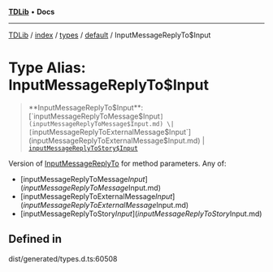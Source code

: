 [**TDLib**](../../../../../../README.md) • **Docs**

***

[TDLib](../../../../../../modules.md) / [index](../../../../../README.md) / [types](../../../README.md) / [default](../README.md) / InputMessageReplyTo$Input

# Type Alias: InputMessageReplyTo$Input

> **InputMessageReplyTo$Input**: [`inputMessageReplyToMessage$Input`](inputMessageReplyToMessage$Input.md) \| [`inputMessageReplyToExternalMessage$Input`](inputMessageReplyToExternalMessage$Input.md) \| [`inputMessageReplyToStory$Input`](inputMessageReplyToStory$Input.md)

Version of [InputMessageReplyTo](InputMessageReplyTo.md) for method parameters.
Any of:
- [inputMessageReplyToMessage$Input](inputMessageReplyToMessage$Input.md)
- [inputMessageReplyToExternalMessage$Input](inputMessageReplyToExternalMessage$Input.md)
- [inputMessageReplyToStory$Input](inputMessageReplyToStory$Input.md)

## Defined in

dist/generated/types.d.ts:60508
